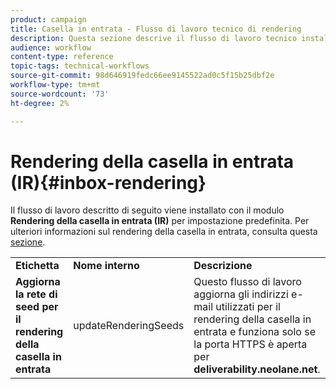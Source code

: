 ```yaml
---
product: campaign
title: Casella in entrata - Flusso di lavoro tecnico di rendering
description: Questa sezione descrive il flusso di lavoro tecnico installato con il pacchetto di rendering della casella in entrata
audience: workflow
content-type: reference
topic-tags: technical-workflows
source-git-commit: 98d646919fedc66ee9145522ad0c5f15b25dbf2e
workflow-type: tm+mt
source-wordcount: '73'
ht-degree: 2%

---
```



# Rendering della casella in entrata (IR){#inbox-rendering}

Il flusso di lavoro descritto di seguito viene installato con il modulo **Rendering della casella in entrata (IR)** per impostazione predefinita. Per ulteriori informazioni sul rendering della casella in entrata, consulta questa [sezione](../../delivery/using/inbox-rendering.md).

<table> 
 <tbody> 
  <tr> 
   <td> <strong>Etichetta</strong><br /> </td> 
   <td> <strong>Nome interno</strong><br /> </td> 
   <td> <strong>Descrizione</strong><br /> </td> 
  </tr> 
  <tr> 
   <td> <strong>Aggiorna la rete di seed per il rendering della casella in entrata</strong><br /> </td> 
   <td> <span class="uicontrol">updateRenderingSeeds</span> <br /> </td> 
   <td> Questo flusso di lavoro aggiorna gli indirizzi e-mail utilizzati per il rendering della casella in entrata e funziona solo se la porta HTTPS è aperta per <strong>deliverability.neolane.net</strong>.<br /> </td> 
  </tr> 
 </tbody> 
</table>

